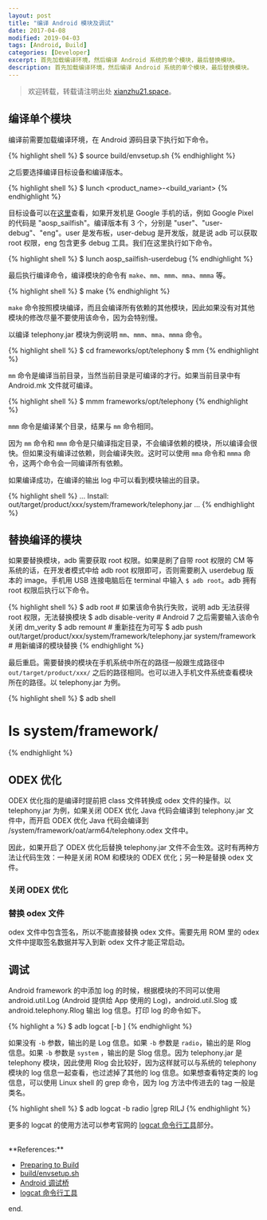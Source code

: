 ```yaml
---
layout: post
title: "编译 Android 模块及调试"
date: 2017-04-08
modified: 2019-04-03
tags: [Android, Build]
categories: [Developer]
excerpt: 首先加载编译环境，然后编译 Android 系统的单个模块，最后替换模块。
description: 首先加载编译环境，然后编译 Android 系统的单个模块，最后替换模块。
---
```


> 欢迎转载，转载请注明出处 [xianzhu21.space](xianzhu21.space)。

## 编译单个模块

编译前需要加载编译环境，在 Android 源码目录下执行如下命令。
<!-- more -->

{% highlight shell %}
$ source build/envsetup.sh
{% endhighlight %}

之后要选择编译目标设备和编译版本。

{% highlight shell %}
$ lunch <product_name>-<build_variant>
{% endhighlight %}

目标设备可以在[这里](https://source.android.com/setup/build/running#selecting-device-build)查看，如果开发机是 Google 手机的话，例如 Google Pixel 的代码是 "aosp_sailfish"。编译版本有 3 个，分别是 "user"、"user-debug"、"eng"。user 是发布板，user-debug 是开发版，就是说 adb 可以获取 root 权限，eng 包含更多 debug 工具。我们在这里执行如下命令。

{% highlight shell %}
$ lunch aosp_sailfish-userdebug
{% endhighlight %}

最后执行编译命令，编译模块的命令有 ```make```、```mm```、```mmm```、```mma```、```mmma``` 等。

{% highlight shell %}
$ make <module-name>
{% endhighlight %}

```make``` 命令按照模块编译，而且会编译所有依赖的其他模块，因此如果没有对其他模块的修改尽量不要使用该命令，因为会特别慢。

以编译 telephony.jar 模块为例说明 ```mm```、```mmm```、```mma```、```mmma``` 命令。

{% highlight shell %}
$ cd frameworks/opt/telephony
$ mm
{% endhighlight %}

```mm``` 命令是编译当前目录，当然当前目录是可编译的才行。如果当前目录中有 Android.mk 文件就可编译。

{% highlight shell %}
$ mmm frameworks/opt/telephony
{% endhighlight %}

```mmm``` 命令是编译某个目录，结果与 ```mm``` 命令相同。

因为 ```mm``` 命令和 ```mmm``` 命令是只编译指定目录，不会编译依赖的模块，所以编译会很快。但如果没有编译过依赖，则会编译失败。这时可以使用 ```mma``` 命令和 ```mmma``` 命令，这两个命令会一同编译所有依赖。

如果编译成功，在编译的输出 log 中可以看到模块输出的目录。

{% highlight shell %}
...
Install: out/target/product/xxx/system/framework/telephony.jar
...
{% endhighlight %}

## 替换编译的模块

如果要替换模块，adb 需要获取 root 权限。如果是刷了自带 root 权限的 CM 等系统的话，在开发者模式中给 adb root 权限即可，否则需要刷入 userdebug 版本的 image。手机用 USB 连接电脑后在 terminal 中输入 ```$ adb root```。adb 拥有 root 权限后执行以下命令。

{% highlight shell %}
$ adb root # 如果该命令执行失败，说明 adb 无法获得 root 权限，无法替换模块
$ adb disable-verity # Android 7 之后需要输入该命令关闭 dm_verity
$ adb remount  # 重新挂在为可写
$ adb push out/target/product/xxx/system/framework/telephony.jar system/framework  # 用新编译的模块替换
{% endhighlight %}

最后重启。需要替换的模块在手机系统中所在的路径一般跟生成路径中 ```out/target/product/xxx/``` 之后的路径相同。也可以进入手机文件系统查看模块所在的路径。以 telephony.jar 为例。

{% highlight shell %}
$ adb shell
# ls system/framework/
{% endhighlight %}

## ODEX 优化

ODEX 优化指的是编译时提前把 class 文件转换成 odex 文件的操作。以 telephony.jar 为例，如果关闭 ODEX 优化 Java 代码会编译到 telephony.jar 文件中，而开启 ODEX 优化 Java 代码会编译到 /system/framework/oat/arm64/telephony.odex 文件中。

因此，如果开启了 ODEX 优化后替换 telephony.jar 文件不会生效。这时有两种方法让代码生效：一种是关闭 ROM 和模块的 ODEX 优化；另一种是替换 odex 文件。

### 关闭 ODEX 优化

### 替换 odex 文件

odex 文件中包含签名，所以不能直接替换 odex 文件。需要先用 ROM 里的 odex 文件中提取签名数据并写入到新 odex 文件才能正常启动。

## 调试

Android framework 的中添加 log 的时候，根据模块的不同可以使用 android.util.Log (Android 提供给 App 使用的 Log)，android.util.Slog 或 android.telephony.Rlog 输出 log 信息。打印 log 的命令如下。

{% highlight a %}
$ adb logcat [-b <buffer>]
{% endhighlight %}

如果没有 ```-b``` 参数，输出的是 Log 信息。如果 ```-b``` 参数是 ```radio```，输出的是 Rlog 信息。如果 ```-b``` 参数是 ```system``` ，输出的是 Slog 信息。因为 telephony.jar 是 telephony 模块，因此使用 Rlog 会比较好，因为这样就可以与系统的 telephony 模块的 log 信息一起查看，也过滤掉了其他的 log 信息。如果想查看特定类的 log 信息，可以使用 Linux shell 的 grep 命令，因为 log 方法中传进去的 tag 一般是类名。

{% highlight shell %}
$ adb logcat -b radio |grep RILJ
{% endhighlight %}

更多的 logcat 的使用方法可以参考官网的 [logcat 命令行工具](https://developer.android.google.cn/studio/command-line/logcat.html)部分。

<br>
**References:**

- [Preparing to Build](https://source.android.com/source/building)
- [build/envsetup.sh](https://android.googlesource.com/platform/build/+/master/envsetup.sh)
- [Android 调试桥](https://developer.android.google.cn/studio/command-line/adb.html)
- [logcat 命令行工具](https://developer.android.google.cn/studio/command-line/logcat.html)


end.
